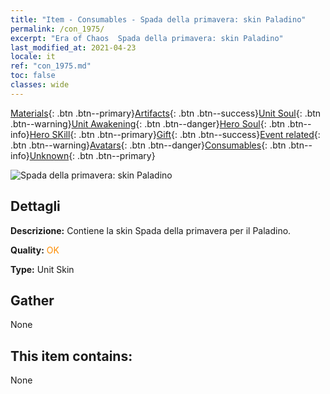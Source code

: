 ```yaml
---
title: "Item - Consumables - Spada della primavera: skin Paladino"
permalink: /con_1975/
excerpt: "Era of Chaos  Spada della primavera: skin Paladino"
last_modified_at: 2021-04-23
locale: it
ref: "con_1975.md"
toc: false
classes: wide
---
```

 [Materials](/ItemsIT/){: .btn .btn--primary}[Artifacts](/ItemsIT/Artifacts/){: .btn .btn--success}[Unit Soul](/ItemsIT/UnitSoul/){: .btn .btn--warning}[Unit Awakening](/ItemsIT/UnitAwakening/){: .btn .btn--danger}[Hero Soul](/ItemsIT/HeroSoul/){: .btn .btn--info}[Hero SKill](/ItemsIT/HeroSkill/){: .btn .btn--primary}[Gift](/ItemsIT/Gift/){: .btn .btn--success}[Event related](/ItemsIT/Events/){: .btn .btn--warning}[Avatars](/ItemsIT/Avatars/){: .btn .btn--danger}[Consumables](/ItemsIT/Consumables/){: .btn .btn--info}[Unknown](/ItemsIT/Unknown/){: .btn .btn--primary}

 ![Spada della primavera: skin Paladino](/images/u/ti_shengqishiqixi.jpg)

## Dettagli
 **Descrizione:** Contiene la skin Spada della primavera per il Paladino.

 **Quality:** <span style="color: #FF8C00">OK</span>

 **Type:** Unit Skin

## Gather

  None

## This item contains:

  None

